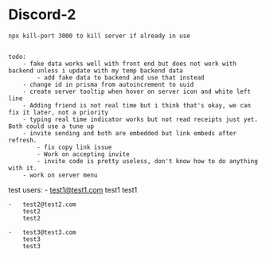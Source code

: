 # Discord-2
    npx kill-port 3000 to kill server if already in use


    todo:
        - fake data works well with front end but does not work with backend unless i update with my temp backend data
            - add fake data to backend and use that instead
        - change id in prisma from autoincrement to uuid
        - create server tooltip when hover on server icon and white left line
        - Adding friend is not real time but i think that's okay, we can fix it later, not a priority 
        - typing real time indicator works but not read receipts just yet. Both could use a tune up  
        - invite sending and both are embedded but link embeds after refresh.
            - fix copy link issue
            - Work on accepting invite       
            - invite code is pretty useless, don't know how to do anything with it. 
        - work on server menu


test users:
    -   test1@test1.com
        test1
        test1

    -   test2@test2.com
        test2
        test2

    -   test3@test3.com
        test3
        test3